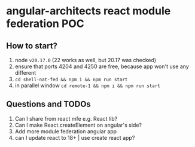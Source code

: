 # angular-architects react module federation POC

## How to start?

1. node `v20.17.0` (22 works as well, but 20.17 was checked)
2. ensure that ports 4204 and 4250 are free, because app won't use any different
3. `cd shell-nat-fed && npm i && npm run start`
4. in parallel window `cd remote-1 && npm i && npm run start`

## Questions and TODOs

1. Can I share from react mfe e.g. React lib?
2. Can I make React.createElement on angular's side?
3. Add more module federation angular app
4. can I update react to 18+ | use create react app?
